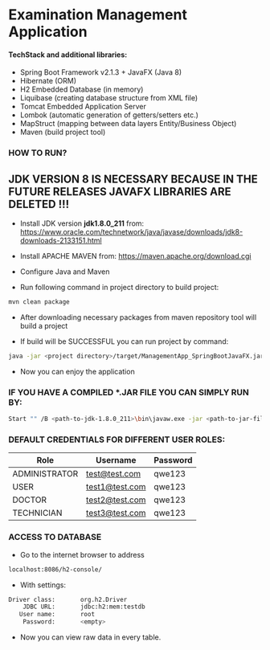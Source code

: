 # Examination Management Application 
#### TechStack and additional libraries:

- Spring Boot Framework v2.1.3 + JavaFX (Java 8)
- Hibernate (ORM)
- H2 Embedded Database (in memory) 
- Liquibase (creating database structure from XML file)
- Tomcat Embedded Application Server
- Lombok (automatic generation of getters/setters etc.)
- MapStruct (mapping between data layers Entity/Business Object)
- Maven (build project tool)

### HOW TO RUN?

## JDK VERSION 8 IS NECESSARY BECAUSE IN THE FUTURE RELEASES JAVAFX LIBRARIES ARE DELETED !!!

- Install JDK version **jdk1.8.0_211** from:  https://www.oracle.com/technetwork/java/javase/downloads/jdk8-downloads-2133151.html

- Install APACHE MAVEN from: https://maven.apache.org/download.cgi

- Configure Java and Maven

- Run following command in project directory to build project:
```sh
mvn clean package
```

- After downloading necessary packages from maven repository tool will build a project

- If build will be SUCCESSFUL you can run project by command:

```sh
java -jar <project directory>/target/ManagementApp_SpringBootJavaFX.jar
```

- Now you can enjoy the application 

### IF YOU HAVE A COMPILED *.JAR FILE YOU CAN SIMPLY RUN BY:

```sh
Start "" /B <path-to-jdk-1.8.0_211>\bin\javaw.exe -jar <path-to-jar-file>\ManagementApp_SpringBootJavaFX.jar
```

### DEFAULT CREDENTIALS FOR DIFFERENT USER ROLES:

Role | Username | Password
--- | --- | ---
ADMINISTRATOR | test@test.com | qwe123
USER | test1@test.com | qwe123
DOCTOR | test2@test.com | qwe123
TECHNICIAN | test3@test.com | qwe123

### ACCESS TO DATABASE

- Go to the internet browser to address

```sh
localhost:8086/h2-console/
```

- With settings:

```sh
Driver class:       org.h2.Driver
    JDBC URL:       jdbc:h2:mem:testdb
   User name:       root
    Password:       <empty>
```

- Now you can view raw data in every table.